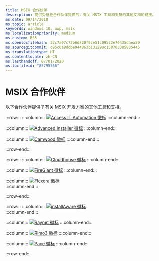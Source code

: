 ```yaml
---
title: MSIX 合作伙伴
description: 提供受信任合作伙伴提供的，有关 MSIX 工具和支持的其他文档的链接。
ms.date: 09/14/2018
ms.topic: article
keywords: windows 10, uwp, msix
ms.localizationpriority: medium
ms.custom: RS5
ms.openlocfilehash: 33c7a07c72b6d820f9ce51c09532e70435daea50
ms.sourcegitcommit: c95c0a9ddbe944863b131298c158703385835445
ms.translationtype: HT
ms.contentlocale: zh-CN
ms.lasthandoff: 07/01/2020
ms.locfileid: "85795566"
---
```

# <a name="msix-partners"></a>MSIX 合作伙伴

以下合作伙伴提供了有关 MSIX 开发方案的其他工具和支持。

:::row:::
:::column:::
[![Access IT Automation 徽标](images/AccessITAutomationLogoTransp.png)](http://info.accessitautomation.com/ty-evergreen-it-webinar-0)
:::column-end:::

:::column:::
[![Advanced Installer 徽标](images/AdvancedInstaller_Logo.png)](https://www.advancedinstaller.com/desktop-bridge)
:::column-end:::

:::column:::
[![Camwood 徽标](images/Camwood_Logo_2.png)](http://camwood.com/windows-10/)
:::column-end:::

:::row-end:::

:::row:::
:::column:::
[![Cloudhouse 徽标](images/CloudHouse_Logo.png)](https://cloudhouse.com/msixpr)
:::column-end:::

:::column:::
[![FireGiant 徽标](images/FireGiant_Logo.png)](https://www.firegiant.com/r/msix/)
:::column-end:::

:::column:::
[![Flexera 徽标](images/Flexera_Logo.png)](https://www.flexera.com/company/news/press-releases/Flexera-Launches-Support-for-Microsofts-MSIX.html)    
:::column-end:::




:::row-end:::

:::row:::
:::column:::
[![installAware 徽标](images/installAware_logo.png)](https://www.installaware.com/msix.htm)    
:::column-end:::

:::column:::
[![Raynet 徽标](images/RayPackStudio_Logo_offset.png)](https://raynet.de/en/msix/)
:::column-end:::

:::column:::
[![Rimo3 徽标](images/Rimo3_Logo.png)](https://rimo3.com/activ/)
:::column-end:::

:::column:::
[![Pace 徽标](images/Pace_Logo.png)](https://pacesuite.com/convert-exe-to-msix/)
:::column-end:::

:::row-end:::


<!--
    :::column:::
     [![Apptimized logo](images/Apptimized_Logo.png)](https://www.apptimized.com/solutions/)  
    :::column-end:::
-->

<!--
    :::column:::
    [![Emco logo](images/EMCO_Software_Logo.png)](https://emcosoftware.com/msi-package-builder)
    :::column-end:::
-->
